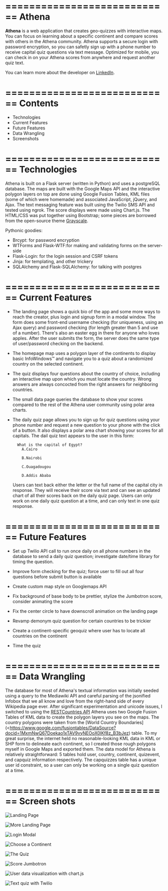 ============================
Athena
============================

**Athena** is a web application that creates geo-quizzes with interactive maps. You can focus on learning about a specific continent and compare scores with others in the Athena community.  Athena supports a secure login with password encryption, so you can safetly sign up with a phone number to receive capital quiz questions via text message. Optimized for mobile, you can check in on your Athena scores from anywhere and request another quiz text.

You can learn more about the developer on [LinkedIn](https://www.linkedin.com/in/rooharrigan).

============================
  Contents
============================
- Technologies
- Current Features
- Future Features
- Data Wrangling
- Screenshots

============================
  Technologies
============================
Athena is built on a Flask server (written in Python) and uses a postgreSQL database.  The maps are built with the Google Maps API and the interactive polygon layers on top are done using Google Fusion Tables, KML files (some of which were homemade) and associated JavaScript, jQuery, and Ajax. The text messaging feature was built using the Twilio SMS API and tested using ngrok. The score displays were made using Chart.js. The HTML/CSS was put together using Bootstrap; some pieces are borrowed from the open-source theme [Grayscale](https://startbootstrap.com/template-overviews/grayscale/).

Pythonic goodies:
- Brcypt: for password encryption
- WTForms and Flask-WTF:for making and validating forms on the server-side
- Flask-Login: for the login session and CSRF tokens
- Jinja: for templating, and other trickery
- SQLAlchemy and Flask-SQLAlchemy: for talking with postgres

============================
  Current Features
============================
- The landing page shows a quick bio of the app and some more ways to reach the creator, plus login and signup form in a modal window. The form does some front-end username checking (for uniqueness, using an Ajax query) and password checking (for length greater than 5 and use of a number).  There's also an easter egg in there for anyone who loves apples. After the user submits the form, the server does the same type of user/password checking on the backend.

- The homepage map uses a polygon layer of the continents to display basic InfoWindows™ and navigate you to a quiz about a randomized country on the selected continent. 

- The quiz displays four questions about the country of choice, including an interactive map upon which you must locate the country. Wrong answers are always concocted from the right answers for neighboring countries.

- The small data page queries the database to show your scores compared to the rest of the Athena user community using polar area charts.

- The daily quiz page allows you to sign up for quiz questions using your phone number and request a new question to your phone with the click of a button.  It also displays a polar area chart showing your scores for all capitals.
  The dail quiz text appears to the user in this form:

        What is the capital of Egypt?
          A.Cairo
          
          B.Nairobi
          
          C.Ouagadougou
          
          D.Addis Ababa

  Users can text back either the letter or the full name of the capital city in response. They will receive their score via    text and can see an updated chart of all their scores back on the daily quiz page. 
  Users can only work on one daily quiz question at a time, and can only text in one quiz response.

============================
  Future Features
============================
- Set up Twilio API call to run once daily on all phone numbers in the database to send a daily quiz question; investigate date/time library for timing the question.

- Improve form checking for the quiz; force user to fill out all four questions before submit button is available

- Create custom map style on Googlemaps API

- Fix background of base body to be prettier, stylize the Jumbotron score, consider animating the score

- Fix the center circle to have downscroll animation on the landing page

- Revamp demonym quiz question for certain countries to be trickier

- Create a continent-specific geoquiz where user has to locate all countries on the continent

- Time the quiz

============================
  Data Wrangling
============================
The database for most of Athena's textual information was initially seeded using a query to the Mediawiki API and careful parsing of the jsonified Infobox that we all know and love from the right-hand side of every Wikipedia page ever.  After significant experimentation and unicode issues, I switched to using the [RESTCountries API](https://restcountries.eu/>)
Athena uses two Google Fusion Tables of KML data to create the polygon layers you see on the maps.  The country polygons were taken from the [World Country Boundaries](<https://www.google.com/fusiontables/DataSource?docid=1MxmNwQ67Doekao1xTAV9vyNEOoX0lKf8z_B3bJez) table.  To my great surprise, the internet held no reasonable-looking KML data in KML or SHP form to delineate each continent, so I created those rough polygons myself in Google Maps and exported them.
The data model for Athena is relatively straightforward: 5 tables hold user, country, continent, quizevent, and capquiz information respectively.  The capquizzes table has a unique user id constraint, so a user can only be working on a single quiz question at a time. 

============================
  Screen shots
============================

![Landing Page](/static/img/Athena-landing.png)

![More Landing Page](/static/img/Athena-landing2.png "More")

![Login Modal](/static/img/Athena-login.png)

![Choose a Continent](/static/img/Athena-continents.png)

![The Quiz](/static/img/Athena-quiz.png)

![Score Jumbotron](/static/img/Athena-score.png)

![User data visualization with chart.js](/static/img/Athena-small-data.png)

![Text quiz with Twilio](/static/img/Athena-text-quiz.png)